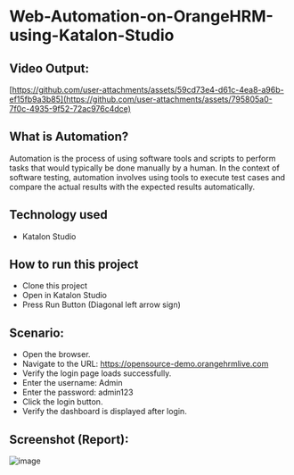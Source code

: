 #  Web-Automation-on-OrangeHRM-using-Katalon-Studio

## Video Output:

[https://github.com/user-attachments/assets/59cd73e4-d61c-4ea8-a96b-ef15fb9a3b85](https://github.com/user-attachments/assets/795805a0-7f0c-4935-9f52-72ac976c4dce)

## What is Automation?

Automation is the process of using software tools and scripts to perform tasks that would typically be done manually by a human. In the context of software testing, automation involves using tools to execute test cases and compare the actual results with the expected results automatically.

## Technology used
- Katalon Studio

## How to run this project

- Clone this project
- Open in Katalon Studio
- Press Run Button (Diagonal left arrow sign)

## Scenario:

- Open the browser.
- Navigate to the URL: https://opensource-demo.orangehrmlive.com
- Verify the login page loads successfully.
- Enter the username: Admin
- Enter the password: admin123
- Click the login button.
- Verify the dashboard is displayed after login.

## Screenshot (Report):

![image](https://github.com/user-attachments/assets/0c127cb4-dadd-43ec-954b-a2e26ff9e1bd)

